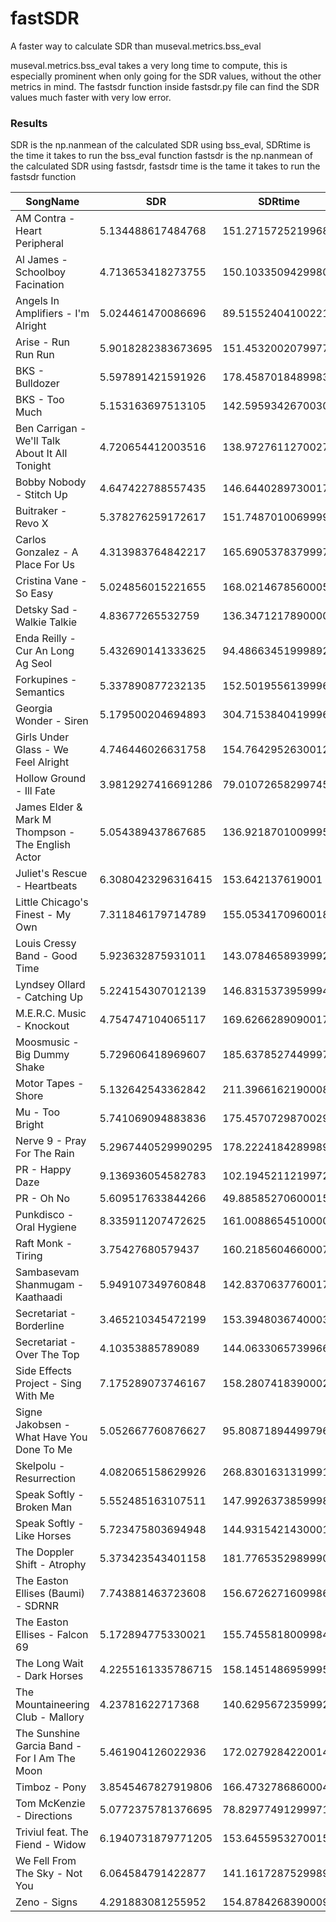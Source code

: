 # fastSDR
A faster way to calculate SDR than museval.metrics.bss_eval

museval.metrics.bss_eval takes a very long time to compute, this is especially prominent when only going for the SDR values, without the other metrics in mind. The fastsdr function inside fastsdr.py file can find the SDR values much faster with very low error.


### Results 
SDR is the np.nanmean of the calculated SDR using bss_eval, SDRtime is the time it takes to run the bss_eval function
fastsdr is the np.nanmean of the calculated SDR using fastsdr, fastsdr time is the tame it takes to run the fastsdr function

|SongName|SDR|SDRtime|fastsdr|fastsdrtime|
|--------|---|-------|-------|-----------|
|AM Contra - Heart Peripheral|5.134488617484768|151.27157252199686|5.134488424600735|0.3724633990059374|
|Al James - Schoolboy Facination|4.713653418273755|150.10335094299808|4.713653230096008|0.35549173499748576|
|Angels In Amplifiers - I'm Alright|5.024461470086696|89.51552404100221|5.024461340679623|0.3173046890005935|
|Arise - Run Run Run|5.9018282383673695|151.45320020799772|5.901828170539095|0.37044695900112856|
|BKS - Bulldozer|5.597891421591926|178.45870184899832|5.59789127917611|0.5871188769961009|
|BKS - Too Much|5.153163697513105|142.59593426700303|5.153163560573011|0.35735856999235693|
|Ben Carrigan - We'll Talk About It All Tonight|4.720654412003516|138.97276112700274|4.720654256880374|0.32208070599881466|
|Bobby Nobody - Stitch Up|4.647422788557435|146.6440289730017|4.647422586409636|0.37897697399603203|
|Buitraker - Revo X|5.378276259172617|151.7487010069999|5.378276079322002|0.4553843089961447|
|Carlos Gonzalez - A Place For Us|4.313983764842217|165.69053783799973|4.313983635730405|0.4807432819943642|
|Cristina Vane - So Easy|5.024856015221655|168.02146785600053|5.024855845974814|0.43500137400405947|
|Detsky Sad - Walkie Talkie|4.83677265532759|136.34712178900008|4.836772452936405|0.29280141099297907|
|Enda Reilly - Cur An Long Ag Seol|5.432690141333625|94.48663451999892|5.432690051472464|0.3334041479974985|
|Forkupines - Semantics|5.337890877232135|152.5019556139996|5.33789071513968|0.42274396699212957|
|Georgia Wonder - Siren|5.179500204694893|304.71538404199964|5.179500074605949|0.6685260090016527|
|Girls Under Glass - We Feel Alright|4.746446026631758|154.76429526300126|4.746445832052748|0.4830754110007547|
|Hollow Ground - Ill Fate|3.9812927416691286|79.01072658299745|3.9812926080145794|0.22346033398935106|
|James Elder & Mark M Thompson - The English Actor|5.054389437867685|136.9218701009995|5.054389289169408|0.3186013020022074|
|Juliet's Rescue - Heartbeats|6.3080423296316415|153.642137619001|6.308042163596951|0.4275981430109823|
|Little Chicago's Finest - My Own|7.311846179714789|155.0534170960018|7.311846066800439|0.4630734270031098|
|Louis Cressy Band - Good Time|5.923632875931011|143.07846589399924|5.923632736540521|0.4334246150101535|
|Lyndsey Ollard - Catching Up|5.224154307012139|146.83153739599948|5.224154188927059|0.3737288889969932|
|M.E.R.C. Music - Knockout|4.754747104065117|169.62662890900174|4.754746952078684|0.40084007898985874|
|Moosmusic - Big Dummy Shake|5.729606418969607|185.6378527449997|5.729606271806088|0.32504096800403204|
|Motor Tapes - Shore|5.132642543362842|211.39661621900086|5.132642375596803|0.38427183601015713|
|Mu - Too Bright|5.741069094883836|175.4570729870029|5.741068911946578|0.3869265289977193|
|Nerve 9 - Pray For The Rain|5.2967440529990295|178.22241842899894|5.296743944129308|0.5732581449992722|
|PR - Happy Daze|9.136936054582783|102.19452112199724|9.136935942666847|0.31427719500788953|
|PR - Oh No|5.609517633844266|49.88585270600015|5.609517555488855|0.1357586850062944|
|Punkdisco - Oral Hygiene|8.335911207472625|161.00886545100002|8.335911059338185|0.34041560599871445|
|Raft Monk - Tiring|3.75427680579437|160.21856046600078|3.7542766845265847|0.35502234898740426|
|Sambasevam Shanmugam - Kaathaadi|5.949107349760848|142.83706377600174|5.9491072324419205|0.411010776006151|
|Secretariat - Borderline|3.465210345472199|153.3948036740003|3.4652102093137467|0.4649616369861178|
|Secretariat - Over The Top|4.10353885789089|144.06330657399667|4.103538698497384|0.38009198500367347|
|Side Effects Project - Sing With Me|7.175289073746167|158.28074183900026|7.17528892133689|0.42069215499213897|
|Signe Jakobsen - What Have You Done To Me|5.052667760876627|95.80871894499796|5.052667616035138|0.30333559500286356|
|Skelpolu - Resurrection|4.082065158629926|268.83016313199914|4.082065067942375|0.5222668979986338|
|Speak Softly - Broken Man|5.552485163107511|147.99263738599984|5.552485033526625|0.3970112539973343|
|Speak Softly - Like Horses|5.723475803694948|144.93154214300012|5.723475631696722|0.4901106349861948|
|The Doppler Shift - Atrophy|5.373423543401158|181.77653529899908|5.373423432267869|0.5737287579977419|
|The Easton Ellises (Baumi) - SDRNR|7.743881463723608|156.67262716099867|7.743881377858391|0.4208930510067148|
|The Easton Ellises - Falcon 69|5.172894775330021|155.74558180099848|5.1728946521163|0.4157258630002616|
|The Long Wait - Dark Horses|4.2255161335786715|158.14514869599952|4.22551600920717|0.4905217129999073|
|The Mountaineering Club - Mallory|4.23781622717368|140.62956723599927|4.237816051426757|0.34141442899999674|
|The Sunshine Garcia Band - For I Am The Moon|5.461904126022936|172.02792842200142|5.4619039373725435|0.5104596820019651|
|Timboz - Pony|3.8545467827919806|166.4732786860004|3.8545466193163795|0.4355094009952154|
|Tom McKenzie - Directions|5.0772375781376695|78.82977491299971|5.077237380796387|0.26384307999978773|
|Triviul feat. The Fiend - Widow|6.1940731879771205|153.6455953270015|6.194073054752564|0.3902430029993411|
|We Fell From The Sky - Not You|6.064584791422877|141.1617287529989|6.0645846016550955|0.329197409999324|
|Zeno - Signs|4.291883081255952|154.8784268390009|4.291882985480038|0.4001308059960138|

